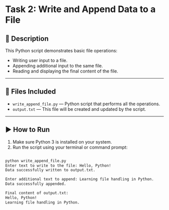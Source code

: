 # Task 2: Write and Append Data to a File

## 📝 Description

This Python script demonstrates basic file operations:
- Writing user input to a file.
- Appending additional input to the same file.
- Reading and displaying the final content of the file.

---

## 📂 Files Included

- `write_append_file.py` — Python script that performs all the operations.
- `output.txt` — This file will be created and updated by the script.

---

## ▶️ How to Run

1. Make sure Python 3 is installed on your system.
2. Run the script using your terminal or command prompt:

```bash

python write_append_file.py
Enter text to write to the file: Hello, Python!
Data successfully written to output.txt.

Enter additional text to append: Learning file handling in Python.
Data successfully appended.

Final content of output.txt:
Hello, Python!
Learning file handling in Python.

